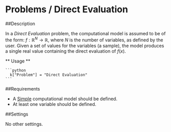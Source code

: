 # Problems / Direct Evaluation

##Description

In a *Direct Evaluation* problem, the computational model is assumed to be of the form: $f:\mathbb{R}^N\rightarrow\mathbb{R}$, where $N$ is the number of variables, as defined by the user. Given a set of values for the variables (a sample), the model produces a single real value containing the direct evaluation of $f(x)$. 

** Usage **

	```python
	  k["Problem"] = "Direct Evaluation"
	```

##Requirements

+ A [Simple](/usage/models/simple) computational model should be defined.
+ At least one variable should be defined.

##Settings

No other settings.